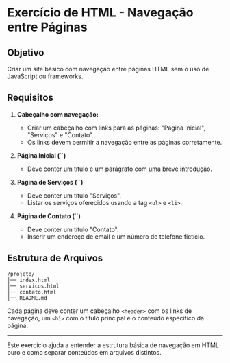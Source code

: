 # Exercício de HTML - Navegação entre Páginas

## Objetivo

Criar um site básico com navegação entre páginas HTML sem o uso de JavaScript ou frameworks.

## Requisitos

1. **Cabeçalho com navegação:**

   - Criar um cabeçalho com links para as páginas: "Página Inicial", "Serviços" e "Contato".
   - Os links devem permitir a navegação entre as páginas corretamente.

2. **Página Inicial (**\`\`**)**

   - Deve conter um título e um parágrafo com uma breve introdução.

3. **Página de Serviços (**\`\`**)**

   - Deve conter um título "Serviços".
   - Listar os serviços oferecidos usando a tag `<ul>` e `<li>`.

4. **Página de Contato (**\`\`**)**

   - Deve conter um título "Contato".
   - Inserir um endereço de email e um número de telefone fictício.

## Estrutura de Arquivos

```
/projeto/
│── index.html
│── servicos.html
│── contato.html
│── README.md
```

Cada página deve conter um cabeçalho `<header>` com os links de navegação, um `<h1>` com o título principal e o conteúdo específico da página.

---

Este exercício ajuda a entender a estrutura básica de navegação em HTML puro e como separar conteúdos em arquivos distintos.

